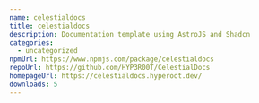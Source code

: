 ```yaml
---
name: celestialdocs
title: celestialdocs
description: Documentation template using AstroJS and Shadcn
categories:
  - uncategorized
npmUrl: https://www.npmjs.com/package/celestialdocs
repoUrl: https://github.com/HYP3R00T/CelestialDocs
homepageUrl: https://celestialdocs.hyperoot.dev/
downloads: 5
---
```

